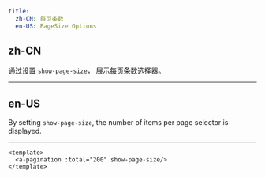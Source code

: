 ```yaml
title:
  zh-CN: 每页条数
  en-US: PageSize Options
```

## zh-CN

通过设置 `show-page-size`， 展示每页条数选择器。

---

## en-US

By setting `show-page-size`, the number of items per page selector is displayed.

---

```vue
<template>
  <a-pagination :total="200" show-page-size/>
</template>
```
